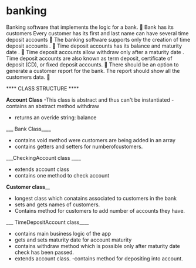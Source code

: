 # banking

Banking software that implements the logic 
for a bank. 

Bank has its 
customers  Every customer has its first and last name can have several 
time deposit accounts 

The banking software supports only the creation of 
time deposit accounts
. 

Time deposit accounts has its balance and maturity date
. 

Time deposit accounts allow withdraw only after a 
maturity date
. 
Time deposit accounts 
are also known as term deposit, certificate of deposit (CD), or fixed deposit 
accounts.

There should be an option to generate a customer report for the bank. The report should 
show all the customers data.

 
 **** CLASS STRUCTURE ****


 
____Account Class____
-This class is abstract and thus can't be instantiated
-contains an abstract method withdraw
- returns an overide string: balance

___ Bank Class____
- contains void method were customers are being added in an array
- contains getters and setters for numberofcustomers.

___CheckingAccount class ____
- extends account class
- contains one method to check account

__Customer class____
- longest class which conatains associated to customers in the bank
- sets and gets names of customers. 
- Contains method for customers to add number of accounts they have.

___ TimeDepositAccount class____
- contains main business logic of the app
 - gets and sets maturity date for account maturity
 - contains withdraw method which is possible only after maturity date check has been passed.
 - extends account class.
 -contains method for depositing into account.

